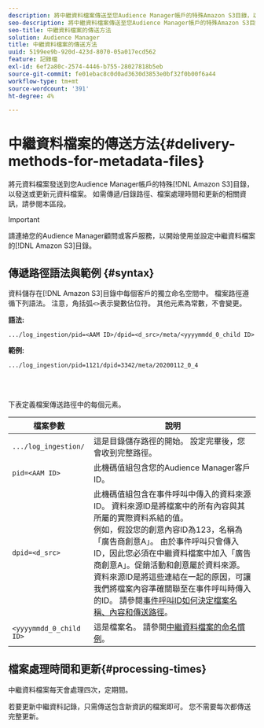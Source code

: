 ```yaml
---
description: 將中繼資料檔案傳送至您Audience Manager帳戶的特殊Amazon S3目錄，以傳送或更新中繼資料檔案。 如需傳遞/目錄路徑、檔案處理時間和更新的相關資訊，請參閱本區段。
seo-description: 將中繼資料檔案傳送至您Audience Manager帳戶的特殊Amazon S3目錄，以傳送或更新中繼資料檔案。 如需傳遞/目錄路徑、檔案處理時間和更新的相關資訊，請參閱本區段。
seo-title: 中繼資料檔案的傳送方法
solution: Audience Manager
title: 中繼資料檔案的傳送方法
uuid: 5199ee9b-920d-423d-8070-05a017ecd562
feature: 記錄檔
exl-id: 6ef2a80c-2574-4446-b755-28027818b5eb
source-git-commit: fe01ebac8c0d0ad3630d3853e0bf32f0b00f6a44
workflow-type: tm+mt
source-wordcount: '391'
ht-degree: 4%

---
```


# 中繼資料檔案的傳送方法{#delivery-methods-for-metadata-files}

將元資料檔案發送到您Audience Manager帳戶的特殊[!DNL Amazon S3]目錄，以發送或更新元資料檔案。 如需傳遞/目錄路徑、檔案處理時間和更新的相關資訊，請參閱本區段。

>[!IMPORTANT]
>
> 請連絡您的Audience Manager顧問或客戶服務，以開始使用並設定中繼資料檔案的[!DNL Amazon S3]目錄。

## 傳遞路徑語法與範例 {#syntax}

資料儲存在[!DNL Amazon S3]目錄中每個客戶的獨立命名空間中。 檔案路徑遵循下列語法。 注意，角括弧`<>`表示變數佔位符。 其他元素為常數，不會變更。

**語法:**

```
.../log_ingestion/pid=<AAM ID>/dpid=<d_src>/meta/<yyyymmdd_0_child ID>
```

**範例:**

```
.../log_ingestion/pid=1121/dpid=3342/meta/20200112_0_4
```

<br> 

下表定義檔案傳送路徑中的每個元素。


| 檔案參數 | 說明 |
---------|----------|
| `.../log_ingestion/` | 這是目錄儲存路徑的開始。 設定完畢後，您會收到完整路徑。 |
| `pid=<AAM ID>` | 此機碼值組包含您的Audience Manager客戶ID。 |
| `dpid=<d_src>` | 此機碼值組包含在事件呼叫中傳入的資料來源ID。 資料來源ID是將檔案中的所有內容與其所屬的實際資料系結的值。 </br> 例如，假設您的創意內容ID為123，名稱為「廣告商創意A」。 由於事件呼叫只會傳入ID，因此您必須在中繼資料檔案中加入「廣告商創意A」。促銷活動和創意屬於資料來源。 資料來源ID是將這些連結在一起的原因，可讓我們將檔案內容準確關聯至在事件呼叫時傳入的ID。 請參閱[事件呼叫ID如何決定檔案名稱、內容和傳送路徑](/help/using/reporting/audience-optimization-reports/metadata-files-intro/metadata-file-overview.md#how-ids-shape-file-names)。 |
| `<yyyymmdd_0_child ID>` | 這是檔案名。 請參閱[中繼資料檔案的命名慣例](/help/using/reporting/audience-optimization-reports/metadata-files-intro/metadata-file-names.md)。 |

## 檔案處理時間和更新{#processing-times}

中繼資料檔案每天會處理四次，定期間。

若要更新中繼資料記錄，只需傳送包含新資訊的檔案即可。 您不需要每次都傳送完整更新。
